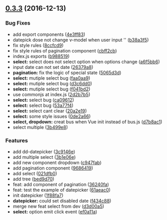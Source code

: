 <a name="0.3.3"></a>
## [0.3.3](https://test.eluying.com/frontend/dd-vue-component/compare/1f88fa7...v0.3.3) (2016-12-13)


### Bug Fixes

* add export components ([4e3ff83](https://test.eluying.com/frontend/dd-vue-component/commits/4e3ff83))
* datepick dose not change v-model when user input '' ([b38a3f5](https://test.eluying.com/frontend/dd-vue-component/commits/b38a3f5))
* fix style rules ([8ccfcd9](https://test.eluying.com/frontend/dd-vue-component/commits/8ccfcd9))
* fix style rules of pagination component ([cbff2cb](https://test.eluying.com/frontend/dd-vue-component/commits/cbff2cb))
* index.js exports ([b988519](https://test.eluying.com/frontend/dd-vue-component/commits/b988519))
* **select:** select does not select option when options change ([a6f5bb6](https://test.eluying.com/frontend/dd-vue-component/commits/a6f5bb6))
* input date can not set date ([26379a8](https://test.eluying.com/frontend/dd-vue-component/commits/26379a8))
* **pagination:** fix the logic of special state ([5065d3d](https://test.eluying.com/frontend/dd-vue-component/commits/5065d3d))
* **select:** mutiple select bug ([faa0aa9](https://test.eluying.com/frontend/dd-vue-component/commits/faa0aa9))
* **select:** mutiple select bug ([d3c6dd0](https://test.eluying.com/frontend/dd-vue-component/commits/d3c6dd0))
* **select:** mutiple select bug ([f041bd2](https://test.eluying.com/frontend/dd-vue-component/commits/f041bd2))
* use commonjs at index.js ([2d2b7b5](https://test.eluying.com/frontend/dd-vue-component/commits/2d2b7b5))
* **select:** select bug ([ca09612](https://test.eluying.com/frontend/dd-vue-component/commits/ca09612))
* **select:** select bug ([53a77f4](https://test.eluying.com/frontend/dd-vue-component/commits/53a77f4))
* **select:** select cant clear ([20a2e19](https://test.eluying.com/frontend/dd-vue-component/commits/20a2e19))
* **select:** some style issues ([0de2a66](https://test.eluying.com/frontend/dd-vue-component/commits/0de2a66))
* **select, dropdown:** creat bus when Vue init instead of bus.js ([d7b8ac1](https://test.eluying.com/frontend/dd-vue-component/commits/d7b8ac1))
* select multiple ([3b499e8](https://test.eluying.com/frontend/dd-vue-component/commits/3b499e8))


### Features

* add dd-datepicker ([3c9146e](https://test.eluying.com/frontend/dd-vue-component/commits/3c9146e))
* add multiple select ([3b1e06e](https://test.eluying.com/frontend/dd-vue-component/commits/3b1e06e))
* add new component dropdown ([c947fab](https://test.eluying.com/frontend/dd-vue-component/commits/c947fab))
* add pagination component ([9686419](https://test.eluying.com/frontend/dd-vue-component/commits/9686419))
* add select ([021dfb0](https://test.eluying.com/frontend/dd-vue-component/commits/021dfb0))
* add tree ([bed9d70](https://test.eluying.com/frontend/dd-vue-component/commits/bed9d70))
* feat: add component of pagination ([36240fa](https://test.eluying.com/frontend/dd-vue-component/commits/36240fa))
* feat: test the example of datepicker ([61aeac0](https://test.eluying.com/frontend/dd-vue-component/commits/61aeac0))
* init datepicker ([1f88fa7](https://test.eluying.com/frontend/dd-vue-component/commits/1f88fa7))
* **datepicker:** could set disabled date ([f434c88](https://test.eluying.com/frontend/dd-vue-component/commits/f434c88))
* merge new feat select from dev ([d3d00a5](https://test.eluying.com/frontend/dd-vue-component/commits/d3d00a5))
* **select:** option emit click event ([ef0a11a](https://test.eluying.com/frontend/dd-vue-component/commits/ef0a11a))



